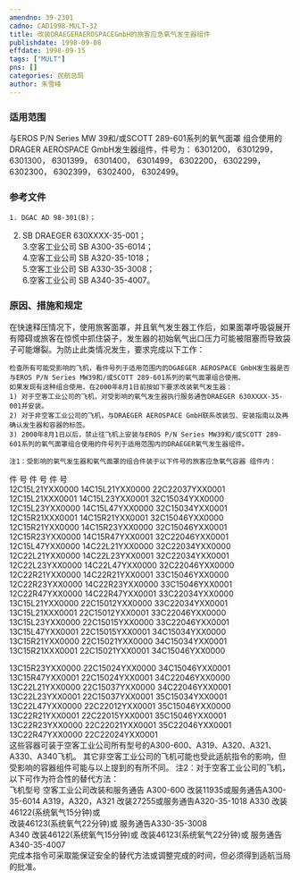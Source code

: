```yaml
---
amendno: 39-2301  
cadno: CAD1998-MULT-32  
title: 改装DRAEGERAEROSPACEGmbH的旅客应急氧气发生器组件  
publishdate: 1998-09-08  
effdate: 1998-09-15  
tags: ["MULT"]  
pns: []  
categories: 民航总局  
author: 朱雪峰  
---
```

  
### 适用范围  
与EROS P/N Series MW 39和/或SCOTT  289-601系列的氧气面罩
组合使用的DRAGER AEROSPACE GmbH发生器组件，件号为：     6301200， 6301299， 6301300， 6301399， 6301400， 6301499，    6302200， 6302299， 6302300， 6302399， 6302400， 6302499。  
  
<!--more-->  
### 参考文件  
    1. DGAC AD 98-301(B)；  
2. SB DRAEGER 630XXXX-35-001；  
    3.空客工业公司 SB A300-35-6014；  
    4.空客工业公司 SB A320-35-1018；  
    5.空客工业公司 SB A330-35-3008；  
    6.空客工业公司 SB A340-35-4007。  
  
### 原因、措施和规定  
在快速释压情况下，使用旅客面罩，并且氧气发生器工作后，如果面罩呼吸袋展开有障碍或旅客在惊慌中抓住袋子，发生器的初始氧气出口压力可能被阻塞而导致袋子可能爆裂。为防止此类情况发生，要求完成以下工作：  
      
    检查所有可能受影响的飞机，看件号列于适用范围内的DGAEGER AEROSPACE GmbH发生器是否与EROS P/N Series MW39和/或SCOTT 289-601系列的氧气面罩组合使用。  
    如果发现有这种组合使用，在2000年8月1日前按如下要求改装氧气发生器：  
    1) 对于空客工业公司的飞机，对受影响的氧气发生器执行服务通告DRAEGER 630XXXX-35-001并安装。  
    2) 对于非空客工业公司的飞机，与DRAEGER AEROSPACE GmbH联系改装包、安装指南以及再确认发生器和容器的标签。  
    3) 2000年8月1日以后，禁止往飞机上安装与EROS P/N Series MW39和/或SCOTT 289-601系列的氧气面罩组合使用的件号列于适用范围内的DRAEGER氧气发生器组件。  
  
    注1：受影响的氧气发生器和氧气面罩的组合件装于以下件号的旅客应急氧气容器 组件内：  
件  号  件  号  件  号  
12C15L21YXX0000  14C15L21YXX0000   22C22037YXX0001  
12C15L21XXX0001  14C15L23YXX0001   32C15034YXX0000  
12C15L23YXX0000  14C15L47YXX0000   32C15034YXX0001  
12C15R21XXX0001  14C15R21YXX0001   32C15046YXX0000  
12C15R21YXX0000  14C15R23YXX0000   32C15046YXX0001  
12C15R23YXX0000  14C15R47YXX0001   32C22046YXX0001  
12C15L47YXX0000  14C22L21YXX0000   32C22034YXX0000  
12C22L21YXX0000  14C22L23YXX0001   32C22034YXX0001  
12C22L23YXX0000  14C22L47YXX0000   32C22046YXX0000  
12C22R21YXX0000  14C22R21YXX0001   33C15046YXX0000  
12C22R23YXX0000  14C22R23YXX0000   33C15046YXX0001  
12C22R47YXX0000  14C22R47YXX0001   33C22034YXX0000  
13C15L21YXX0000  22C15012YXX0000   33C22034YXX0001  
13C15L21XXX0001  22C15012YXX0001   33C22046YXX0000  
13C15L23YXX0000  22C15015YXX0000   33C22046YXX0001  
13C15L47YXX0001  22C15015YXX0001   34C15034YXX0000  
13C15R21YXX0000  22C15021YXX0000   34C15034YXX0001  
13C15R21XXX0001  22C15021YXX0001   34C15046YXX0000  
  
      
13C15R23YXX0000  22C15024YXX0000   34C15046YXX0001  
13C15R47YXX0001  22C15024YXX0001   34C22046YXX0000  
13C22L21YXX0000  22C15037YXX0000   34C22046YXX0001  
13C22L23YXX0001  22C15037YXX0001   35C15034YXX0001  
13C22L47YXX0000  22C22012YXX0001   35C15046YXX0000  
13C22R21YXX0001  22C22015YXX0001   35C15046YXX0001  
13C22R23YXX0000  22C22021YXX0001   35C22046YXX0001  
13C22R47YXX0000  22C22024YXX0001  
    这些容器可装于空客工业公司所有型号的A300-600、A319、A320、A321、A330、A340飞机。     其它非空客工业公司的飞机可能也受此适航指令的影响，但受影响的容器组件可能与以上提到的有所不同。 注2：对于空客工业公司的飞机，以下可作为符合性的替代方法：  
 飞机型号 空客工业公司改装和服务通告 A300-600 改装11935或服务通告A300-35-6014 A319，A320，A321 改装27255或服务通告A320-35-1018 A330 改装46122(系统氧气15分钟)或  
改装46123(系统氧气22分钟)或 服务通告A330-35-3008  
A340 	改装46122(系统氧气15分钟)或 改装46123(系统氧气22分钟)或 服务通告A340-35-4007  
    完成本指令可采取能保证安全的替代方法或调整完成的时间，但必须得到适航当局的批准。  
